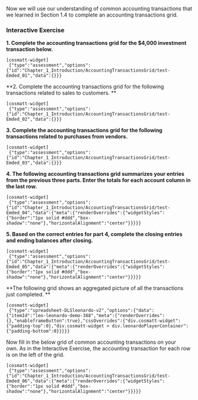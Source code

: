Now we will use our understanding of common accounting transactions that we learned in <a routerlink='Chapter_1_Introduction/Common_Accounting_Transactions' class='ngx-router-link'>Section 1.4</a> to complete an accounting transactions grid.

### Interactive Exercise

**1. Complete the accounting transactions grid for the $4,000 investment transaction below.**

```
[cosmatt-widget]
 {"type":"assessment","options":{"id":"Chapter_1_Introduction/AccountingTransactionsGrid/test-Emded_01","data":{}}} 
```

**2. Complete the accounting transactions grid for the following transactions related to sales to customers. **

```
[cosmatt-widget]
 {"type":"assessment","options":{"id":"Chapter_1_Introduction/AccountingTransactionsGrid/test-Emded_02","data":{}}} 
```

**3. Complete the accounting transactions grid for the following transactions related to purchases from vendors.**

```
[cosmatt-widget]
 {"type":"assessment","options":{"id":"Chapter_1_Introduction/AccountingTransactionsGrid/test-Emded_03","data":{}}} 
```

**4. The following accounting transactions grid summarizes your entries from the previous three parts. Enter the totals for each account column in the last row.**

```
[cosmatt-widget]
 {"type":"assessment","options":{"id":"Chapter_1_Introduction/AccountingTransactionsGrid/test-Emded_04","data":{"meta":{"renderOverrides":{"widgetStyles":{"border":"1px solid #ddd","box-shadow":"none"},"horizontalAlignment":"center"}}}}} 
```

**5. Based on the correct entries for part 4, complete the closing entries and ending balances after closing.**

```
[cosmatt-widget]
 {"type":"assessment","options":{"id":"Chapter_1_Introduction/AccountingTransactionsGrid/test-Emded_05","data":{"meta":{"renderOverrides":{"widgetStyles":{"border":"1px solid #ddd","box-shadow":"none"},"horizontalAlignment":"center"}}}}} 
```


**The following grid shows an aggregated picture of all the transactions just completed. **

```
[cosmatt-widget]
 {"type":"spreadsheet-DLSleonardo-v2","options":{"data":{"itemId":"leo-leonardo-demo-388","meta":{"renderOverrides":{},"enableframeButton":true},"cssOverrides":{"div.cosmatt-widget":{"padding-top":0},"div.cosmatt-widget > div.leonardoPlayerContainer":{"padding-bottom":0}}}}} 
```

Now fill in the below grid of common accounting transactions on your own. As in the Interactive Exercise, the accounting transaction for each row is on the left of the grid.

```
[cosmatt-widget]
 {"type":"assessment","options":{"id":"Chapter_1_Introduction/AccountingTransactionsGrid/test-Emded_06","data":{"meta":{"renderOverrides":{"widgetStyles":{"border":"1px solid #ddd","box-shadow":"none"},"horizontalAlignment":"center"}}}}} 
```